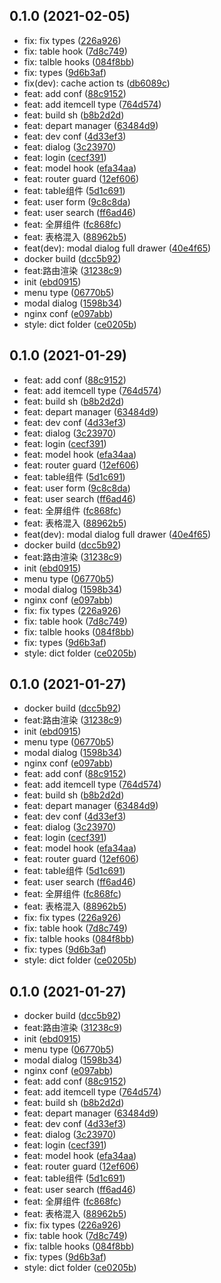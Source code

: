 ## 0.1.0 (2021-02-05)

* fix: fix types ([226a926](https://gitee.com/a949066041/v3-element-plus/commits/226a926))
* fix: table hook ([7d8c749](https://gitee.com/a949066041/v3-element-plus/commits/7d8c749))
* fix: talble hooks ([084f8bb](https://gitee.com/a949066041/v3-element-plus/commits/084f8bb))
* fix: types ([9d6b3af](https://gitee.com/a949066041/v3-element-plus/commits/9d6b3af))
* fix(dev): cache action ts ([db6089c](https://gitee.com/a949066041/v3-element-plus/commits/db6089c))
* feat: add conf ([88c9152](https://gitee.com/a949066041/v3-element-plus/commits/88c9152))
* feat: add itemcell type ([764d574](https://gitee.com/a949066041/v3-element-plus/commits/764d574))
* feat: build sh ([b8b2d2d](https://gitee.com/a949066041/v3-element-plus/commits/b8b2d2d))
* feat: depart manager ([63484d9](https://gitee.com/a949066041/v3-element-plus/commits/63484d9))
* feat: dev conf ([4d33ef3](https://gitee.com/a949066041/v3-element-plus/commits/4d33ef3))
* feat: dialog ([3c23970](https://gitee.com/a949066041/v3-element-plus/commits/3c23970))
* feat: login ([cecf391](https://gitee.com/a949066041/v3-element-plus/commits/cecf391))
* feat: model hook ([efa34aa](https://gitee.com/a949066041/v3-element-plus/commits/efa34aa))
* feat: router guard ([12ef606](https://gitee.com/a949066041/v3-element-plus/commits/12ef606))
* feat: table组件 ([5d1c691](https://gitee.com/a949066041/v3-element-plus/commits/5d1c691))
* feat: user form ([9c8c8da](https://gitee.com/a949066041/v3-element-plus/commits/9c8c8da))
* feat: user search ([ff6ad46](https://gitee.com/a949066041/v3-element-plus/commits/ff6ad46))
* feat: 全屏组件 ([fc868fc](https://gitee.com/a949066041/v3-element-plus/commits/fc868fc))
* feat: 表格混入 ([88962b5](https://gitee.com/a949066041/v3-element-plus/commits/88962b5))
* feat(dev): modal dialog full drawer ([40e4f65](https://gitee.com/a949066041/v3-element-plus/commits/40e4f65))
* docker build ([dcc5b92](https://gitee.com/a949066041/v3-element-plus/commits/dcc5b92))
* feat:路由渲染 ([31238c9](https://gitee.com/a949066041/v3-element-plus/commits/31238c9))
* init ([ebd0915](https://gitee.com/a949066041/v3-element-plus/commits/ebd0915))
* menu type ([06770b5](https://gitee.com/a949066041/v3-element-plus/commits/06770b5))
* modal dialog ([1598b34](https://gitee.com/a949066041/v3-element-plus/commits/1598b34))
* nginx conf ([e097abb](https://gitee.com/a949066041/v3-element-plus/commits/e097abb))
* style: dict folder ([ce0205b](https://gitee.com/a949066041/v3-element-plus/commits/ce0205b))



## 0.1.0 (2021-01-29)

* feat: add conf ([88c9152](https://gitee.com/a949066041/v3-element-plus/commits/88c9152))
* feat: add itemcell type ([764d574](https://gitee.com/a949066041/v3-element-plus/commits/764d574))
* feat: build sh ([b8b2d2d](https://gitee.com/a949066041/v3-element-plus/commits/b8b2d2d))
* feat: depart manager ([63484d9](https://gitee.com/a949066041/v3-element-plus/commits/63484d9))
* feat: dev conf ([4d33ef3](https://gitee.com/a949066041/v3-element-plus/commits/4d33ef3))
* feat: dialog ([3c23970](https://gitee.com/a949066041/v3-element-plus/commits/3c23970))
* feat: login ([cecf391](https://gitee.com/a949066041/v3-element-plus/commits/cecf391))
* feat: model hook ([efa34aa](https://gitee.com/a949066041/v3-element-plus/commits/efa34aa))
* feat: router guard ([12ef606](https://gitee.com/a949066041/v3-element-plus/commits/12ef606))
* feat: table组件 ([5d1c691](https://gitee.com/a949066041/v3-element-plus/commits/5d1c691))
* feat: user form ([9c8c8da](https://gitee.com/a949066041/v3-element-plus/commits/9c8c8da))
* feat: user search ([ff6ad46](https://gitee.com/a949066041/v3-element-plus/commits/ff6ad46))
* feat: 全屏组件 ([fc868fc](https://gitee.com/a949066041/v3-element-plus/commits/fc868fc))
* feat: 表格混入 ([88962b5](https://gitee.com/a949066041/v3-element-plus/commits/88962b5))
* feat(dev): modal dialog full drawer ([40e4f65](https://gitee.com/a949066041/v3-element-plus/commits/40e4f65))
* docker build ([dcc5b92](https://gitee.com/a949066041/v3-element-plus/commits/dcc5b92))
* feat:路由渲染 ([31238c9](https://gitee.com/a949066041/v3-element-plus/commits/31238c9))
* init ([ebd0915](https://gitee.com/a949066041/v3-element-plus/commits/ebd0915))
* menu type ([06770b5](https://gitee.com/a949066041/v3-element-plus/commits/06770b5))
* modal dialog ([1598b34](https://gitee.com/a949066041/v3-element-plus/commits/1598b34))
* nginx conf ([e097abb](https://gitee.com/a949066041/v3-element-plus/commits/e097abb))
* fix: fix types ([226a926](https://gitee.com/a949066041/v3-element-plus/commits/226a926))
* fix: table hook ([7d8c749](https://gitee.com/a949066041/v3-element-plus/commits/7d8c749))
* fix: talble hooks ([084f8bb](https://gitee.com/a949066041/v3-element-plus/commits/084f8bb))
* fix: types ([9d6b3af](https://gitee.com/a949066041/v3-element-plus/commits/9d6b3af))
* style: dict folder ([ce0205b](https://gitee.com/a949066041/v3-element-plus/commits/ce0205b))



## 0.1.0 (2021-01-27)

* docker build ([dcc5b92](https://gitee.com/a949066041/v3-element-plus/commits/dcc5b92))
* feat:路由渲染 ([31238c9](https://gitee.com/a949066041/v3-element-plus/commits/31238c9))
* init ([ebd0915](https://gitee.com/a949066041/v3-element-plus/commits/ebd0915))
* menu type ([06770b5](https://gitee.com/a949066041/v3-element-plus/commits/06770b5))
* modal dialog ([1598b34](https://gitee.com/a949066041/v3-element-plus/commits/1598b34))
* nginx conf ([e097abb](https://gitee.com/a949066041/v3-element-plus/commits/e097abb))
* feat: add conf ([88c9152](https://gitee.com/a949066041/v3-element-plus/commits/88c9152))
* feat: add itemcell type ([764d574](https://gitee.com/a949066041/v3-element-plus/commits/764d574))
* feat: build sh ([b8b2d2d](https://gitee.com/a949066041/v3-element-plus/commits/b8b2d2d))
* feat: depart manager ([63484d9](https://gitee.com/a949066041/v3-element-plus/commits/63484d9))
* feat: dev conf ([4d33ef3](https://gitee.com/a949066041/v3-element-plus/commits/4d33ef3))
* feat: dialog ([3c23970](https://gitee.com/a949066041/v3-element-plus/commits/3c23970))
* feat: login ([cecf391](https://gitee.com/a949066041/v3-element-plus/commits/cecf391))
* feat: model hook ([efa34aa](https://gitee.com/a949066041/v3-element-plus/commits/efa34aa))
* feat: router guard ([12ef606](https://gitee.com/a949066041/v3-element-plus/commits/12ef606))
* feat: table组件 ([5d1c691](https://gitee.com/a949066041/v3-element-plus/commits/5d1c691))
* feat: user search ([ff6ad46](https://gitee.com/a949066041/v3-element-plus/commits/ff6ad46))
* feat: 全屏组件 ([fc868fc](https://gitee.com/a949066041/v3-element-plus/commits/fc868fc))
* feat: 表格混入 ([88962b5](https://gitee.com/a949066041/v3-element-plus/commits/88962b5))
* fix: fix types ([226a926](https://gitee.com/a949066041/v3-element-plus/commits/226a926))
* fix: table hook ([7d8c749](https://gitee.com/a949066041/v3-element-plus/commits/7d8c749))
* fix: talble hooks ([084f8bb](https://gitee.com/a949066041/v3-element-plus/commits/084f8bb))
* fix: types ([9d6b3af](https://gitee.com/a949066041/v3-element-plus/commits/9d6b3af))
* style: dict folder ([ce0205b](https://gitee.com/a949066041/v3-element-plus/commits/ce0205b))



## 0.1.0 (2021-01-27)

* docker build ([dcc5b92](https://gitee.com/a949066041/v3-element-plus/commits/dcc5b92))
* feat:路由渲染 ([31238c9](https://gitee.com/a949066041/v3-element-plus/commits/31238c9))
* init ([ebd0915](https://gitee.com/a949066041/v3-element-plus/commits/ebd0915))
* menu type ([06770b5](https://gitee.com/a949066041/v3-element-plus/commits/06770b5))
* modal dialog ([1598b34](https://gitee.com/a949066041/v3-element-plus/commits/1598b34))
* nginx conf ([e097abb](https://gitee.com/a949066041/v3-element-plus/commits/e097abb))
* feat: add conf ([88c9152](https://gitee.com/a949066041/v3-element-plus/commits/88c9152))
* feat: add itemcell type ([764d574](https://gitee.com/a949066041/v3-element-plus/commits/764d574))
* feat: build sh ([b8b2d2d](https://gitee.com/a949066041/v3-element-plus/commits/b8b2d2d))
* feat: depart manager ([63484d9](https://gitee.com/a949066041/v3-element-plus/commits/63484d9))
* feat: dev conf ([4d33ef3](https://gitee.com/a949066041/v3-element-plus/commits/4d33ef3))
* feat: dialog ([3c23970](https://gitee.com/a949066041/v3-element-plus/commits/3c23970))
* feat: login ([cecf391](https://gitee.com/a949066041/v3-element-plus/commits/cecf391))
* feat: model hook ([efa34aa](https://gitee.com/a949066041/v3-element-plus/commits/efa34aa))
* feat: router guard ([12ef606](https://gitee.com/a949066041/v3-element-plus/commits/12ef606))
* feat: table组件 ([5d1c691](https://gitee.com/a949066041/v3-element-plus/commits/5d1c691))
* feat: user search ([ff6ad46](https://gitee.com/a949066041/v3-element-plus/commits/ff6ad46))
* feat: 全屏组件 ([fc868fc](https://gitee.com/a949066041/v3-element-plus/commits/fc868fc))
* feat: 表格混入 ([88962b5](https://gitee.com/a949066041/v3-element-plus/commits/88962b5))
* fix: fix types ([226a926](https://gitee.com/a949066041/v3-element-plus/commits/226a926))
* fix: table hook ([7d8c749](https://gitee.com/a949066041/v3-element-plus/commits/7d8c749))
* fix: talble hooks ([084f8bb](https://gitee.com/a949066041/v3-element-plus/commits/084f8bb))
* fix: types ([9d6b3af](https://gitee.com/a949066041/v3-element-plus/commits/9d6b3af))
* style: dict folder ([ce0205b](https://gitee.com/a949066041/v3-element-plus/commits/ce0205b))



